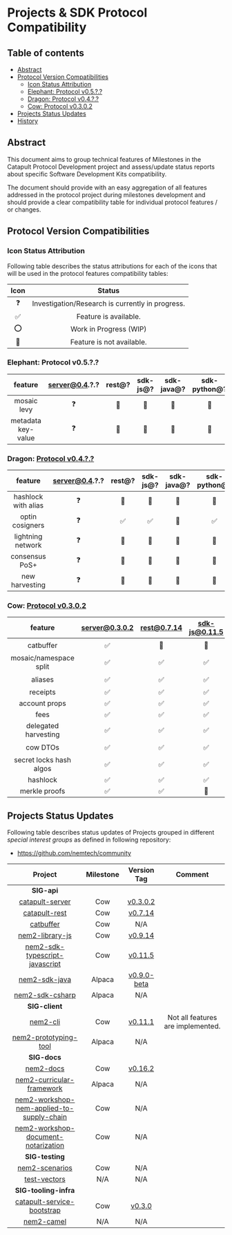 # Projects & SDK Protocol Compatibility

## Table of contents

- [Abstract](#abstract)
- [Protocol Version Compatibilities](#protocol-version-compatibilities)
  - [Icon Status Attribution](#icon-status-attribution)
  - [Elephant: Protocol v0.5.?.?](#)
  - [Dragon: Protocol v0.4.?.?](#)
  - [Cow: Protocol v0.3.0.2](#cow-protocol-v0302)
- [Projects Status Updates](#projects-status-updates)
- [History](#history)

## Abstract

This document aims to group technical features of Milestones in the Catapult Protocol Development project and assess/update status reports about specific Software Development Kits compatibility.

The document should provide with an easy aggregation of all features addressed in the protocol project during milestones development and should provide a clear compatibility table for individual protocol features / or changes.

## Protocol Version Compatibilities

### Icon Status Attribution

Following table describes the status attributions for each of the icons that will be used in the protocol features compatibility tables:

| Icon | Status |
| :-: | :-: |
| :question: | Investigation/Research is currently in progress. |
| :white_check_mark: | Feature is available. |
| :o: | Work in Progress (WIP) |
| :stop_sign: | Feature is not available. |

### Elephant: Protocol v0.5.?.?

| feature | server@0.4.?.? | rest@? | sdk-js@? | sdk-java@? | sdk-python@? | sdk-unity@? | sdk-php@? |
| :-: |:-: | :-: | :-: | :-: | :-: | :-: | :-: |
| mosaic levy | :question:  | :stop_sign:  | :stop_sign:  | :stop_sign:  | :stop_sign: | :stop_sign: | :stop_sign: |
| metadata key-value| :question:  | :stop_sign:  | :stop_sign:  | :stop_sign:  | :stop_sign: | :stop_sign: | :stop_sign: |

### Dragon: [Protocol v0.4.?.?](https://github.com/nemtech/catapult-server/milestone/5)

| feature | server@0.4.?.? | rest@? | sdk-js@? | sdk-java@? | sdk-python@? | sdk-unity@? | sdk-php@? |
| :-: |:-: | :-: | :-: | :-: | :-: | :-: | :-: |
| hashlock with alias | :question:  | :stop_sign:  | :stop_sign:  | :stop_sign:  | :stop_sign: | :stop_sign: | :stop_sign: |
| optin cosigners | :question:  | :white_check_mark:  | :white_check_mark:  | :stop_sign:  | :white_check_mark: | :stop_sign: | :stop_sign: |
| lightning network | :question:  | :stop_sign:  | :stop_sign:  | :stop_sign:  | :stop_sign: | :stop_sign: | :stop_sign: |
| consensus PoS+ | :question:  | :stop_sign:  | :stop_sign:  | :stop_sign:  | :stop_sign: | :stop_sign: | :stop_sign: |
| new harvesting | :question:  | :stop_sign:  | :stop_sign:  | :stop_sign:  | :stop_sign: | :stop_sign: | :stop_sign: |

### Cow: [Protocol v0.3.0.2](https://github.com/nemtech/catapult-server/milestone/3)

| feature | [server@0.3.0.2](https://github.com/nemtech/catapult-server/releases/tag/v0.3.0.2) | [rest@0.7.14](https://github.com/nemtech/catapult-rest/releases/tag/v0.7.14) | [sdk-js@0.11.5](https://github.com/nemtech/nem2-sdk-typescript-javascript/releases/tag/v0.11.5) | [sdk-java@0.9.0](https://github.com/nemtech/nem2-sdk-java/releases/tag/v0.9.0-beta) | sdk-python@? | sdk-unity@? | sdk-php@? |
| :-: |:-: | :-: | :-: | :-: | :-: | :-: | :-: |
| catbuffer | :white_check_mark:  | :stop_sign:  | :stop_sign:  |  :stop_sign: | :o: | :stop_sign: | :stop_sign: |
| mosaic/namespace split | :white_check_mark:  | :white_check_mark:  | :white_check_mark:  | :o:  | :white_check_mark: | :stop_sign: | :stop_sign: |
| aliases | :white_check_mark:  | :white_check_mark:  | :white_check_mark:  | :o:  | :white_check_mark: | :stop_sign: | :stop_sign: |
| receipts | :white_check_mark:  | :white_check_mark:  | :white_check_mark:  | :stop_sign: | :stop_sign: | :stop_sign: | :stop_sign: |
| account props | :white_check_mark:  | :white_check_mark:  | :white_check_mark:  | :stop_sign:  | :stop_sign: | :stop_sign: | :stop_sign: |
| fees | :white_check_mark:  | :white_check_mark:  | :white_check_mark:  | :white_check_mark: | :white_check_mark: | :stop_sign: | :stop_sign: |
| delegated harvesting | :white_check_mark:  | :white_check_mark:  | :white_check_mark:  | :stop_sign:  | :stop_sign: | :stop_sign: | :stop_sign: |
| cow DTOs | :white_check_mark:  | :white_check_mark:  | :white_check_mark:  | :white_check_mark:  |  :o: | :stop_sign: | :stop_sign: |
| secret locks hash algos | :white_check_mark:  | :white_check_mark:  | :white_check_mark:  | :white_check_mark:  | :stop_sign: | :stop_sign: | :stop_sign: |
| hashlock | :white_check_mark:  | :white_check_mark:  | :white_check_mark:  | :white_check_mark:  | :white_check_mark: | :stop_sign: | :stop_sign: |
| merkle proofs | :white_check_mark:  | :white_check_mark:  | :stop_sign:  | :stop_sign:  | :stop_sign: | :stop_sign: | :stop_sign: |

## Projects Status Updates

Following table describes status updates of Projects grouped in different _special interest groups_ as defined in following repository:

  - https://github.com/nemtech/community

| Project | Milestone | Version Tag | Comment |
| :-:  | :-: | :-: | :-: |
|**SIG-api** | | | |
| [catapult-server](https://github.com/nemtech/catapult-server) | Cow | [v0.3.0.2](https://github.com/nemtech/catapult-server/releases/tag/v0.3.0.2) | |
| [catapult-rest](https://github.com/nemtech/catapult-server) | Cow | [v0.7.14](https://github.com/nemtech/catapult-rest/releases/tag/v0.7.14) | |
| [catbuffer](https://github.com/nemtech/catbuffer) | Cow | N/A | |
| [nem2-library-js](https://github.com/nemtech/nem2-library-js) | Cow | [v0.9.14](https://github.com/nemtech/nem2-library-js/releases/tag/v0.9.14) | |
| [nem2-sdk-typescript-javascript](https://github.com/nemtech/nem2-sdk-typescript-javascript) | Cow | [v0.11.5](https://github.com/nemtech/nem2-sdk-typescript-javascript/releases/tag/v0.11.5) | |
| [nem2-sdk-java](https://github.com/nemtech/nem2-sdk-java) | Alpaca | [v0.9.0-beta](https://github.com/nemtech/nem2-sdk-java/releases/tag/v0.9.0-beta) | |
| [nem2-sdk-csharp](https://github.com/nemtech/nem2-sdk-csharp) | Alpaca | N/A | |
|**SIG-client** | | | |
| [nem2-cli](https://github.com/nemtech/nem2-cli) | Cow | [v0.11.1](https://github.com/nemtech/nem2-cli/releases/tag/v0.11.1) | Not all features are implemented. |
| [nem2-prototyping-tool](https://github.com/nemtech/nem2-prototyping-tool) | Alpaca | N/A | |
|**SIG-docs** | | |
| [nem2-docs](https://github.com/nemtech/nem2-docs) | Cow | [v0.16.2](https://github.com/nemtech/nem2-docs/releases/tag/v0.16.2) | |
| [nem2-curricular-framework](https://github.com/nemtech/nem2-curricular-framework) | Alpaca | N/A| |
| [nem2-workshop-nem-applied-to-supply-chain](https://github.com/nemtech/nem2-workshop-nem-applied-to-supply-chain) | Cow | N/A | |
| [nem2-workshop-document-notarization](https://github.com/nemtech/nem2-workshop-document-notarization) | Cow |  N/A | |
|**SIG-testing** | | | |
| [nem2-scenarios](https://github.com/nemtech/nem2-scenarios) | Cow | N/A | |
| [test-vectors](https://github.com/nemtech/test-vectors) | N/A | N/A | |
|**SIG-tooling-infra** | | |  |
| [catapult-service-bootstrap](https://github.com/nemtech/catapult-service-bootstrap) | Cow | [v0.3.0](https://github.com/tech-bureau/catapult-service-bootstrap/releases/tag/v0.3.0) | |
| [nem2-camel](https://github.com/nemtech/nem2-camel) | N/A | N/A | |

